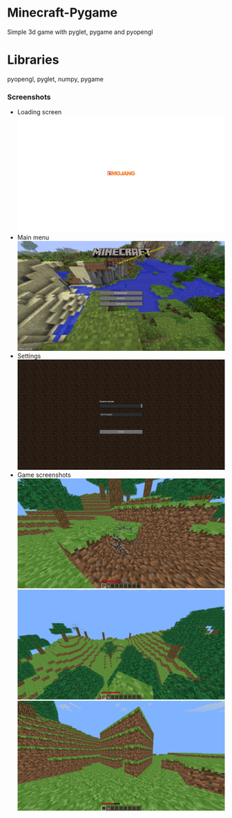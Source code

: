 # Minecraft-Pygame
Simple 3d game with pyglet, pygame and pyopengl

# Libraries
pyopengl, pyglet, numpy, pygame

### Screenshots
* Loading screen
![Screenshot](screenshots/loading_screen.png)
* Main menu
![Screenshot](screenshots/mainmenu.jpg)
* Settings
![Screenshot](screenshots/settings.png)
* Game screenshots
![Screenshot](screenshots/game1.png)
![Screenshot](screenshots/game2.png)
![Screenshot](screenshots/game3.png)
